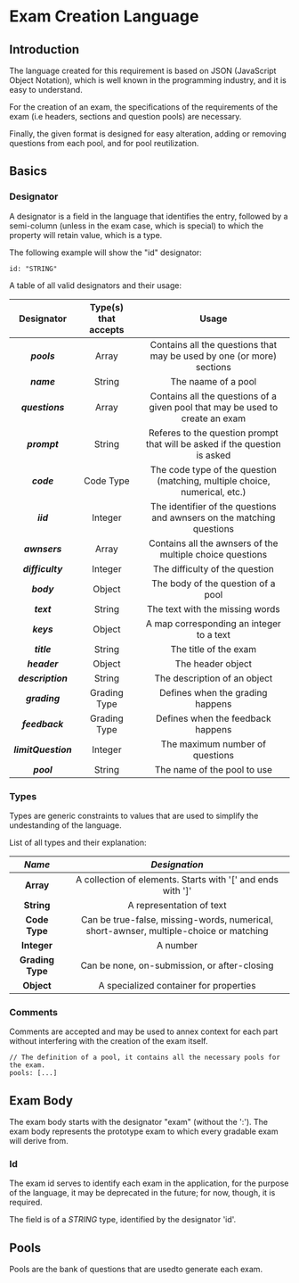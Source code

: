 # Exam Creation Language

## Introduction

The language created for this requirement is based on JSON (JavaScript Object Notation), which is
well known in the programming industry, and it is easy to understand.

For the creation of an exam, the specifications of the requirements of the exam (i.e headers, sections and question
pools)
are necessary.

Finally, the given format is designed for easy alteration, adding or removing questions from each pool,
and for pool reutilization.

## Basics

### Designator

A designator is a field in the language that identifies the entry, followed by a semi-column (unless in the exam case,
which is special) to which the property
will retain value, which is a type.

The following example will show the "id" designator:

```text
id: "STRING"
```

A table of all valid designators and their usage:

|   **Designator**    | **Type(s) that accepts** |                                   **Usage**                                   |
|:-------------------:|:------------------------:|:-----------------------------------------------------------------------------:|
|     ***pools***     |          Array           |     Contains all the questions that may be used by one (or more) sections     |
|     ***name***      |          String          |                              The naame of a pool                              |
|   ***questions***   |          Array           | Contains all the questions of a given pool that may be used to create an exam |
|    ***prompt***     |          String          |  Referes to the question prompt that will be asked if the question is asked   |
|     ***code***      |        Code Type         |  The code type of the question (matching, multiple choice, numerical, etc.)   |
|      ***iid***      |         Integer          |     The identifier of the questions and awnsers on the matching questions     |
|    ***awnsers***    |          Array           |           Contains all the awnsers of the multiple choice questions           |
|  ***difficulty***   |         Integer          |                        The difficulty of the question                         |
|     ***body***      |          Object          |                      The body of the question of a pool                       |
|     ***text***      |          String          |                        The text with the missing words                        |
|     ***keys***      |          Object          |                   A map corresponding an integer to a text                    |
|     ***title***     |          String          |                             The title of the exam                             |
|    ***header***     |          Object          |                               The header object                               |
|  ***description***  |          String          |                         The description of an object                          |
|    ***grading***    |       Grading Type       |                       Defines when the grading happens                        |
|   ***feedback***    |       Grading Type       |                       Defines when the feedback happens                       |
| ***limitQuestion*** |         Integer          |                        The maximum number of questions                        |
|     ***pool***      |          String          |                          The name of the pool to use                          |

### Types

Types are generic constraints to values that are used to simplify the undestanding of the language.

List of all types and their explanation:

|    ***Name***    |                                   ***Designation***                                    |
|:----------------:|:--------------------------------------------------------------------------------------:|
|    **Array**     |              A collection of elements. Starts with '[' and ends with ']'               |
|    **String**    |                                A representation of text                                |
|  **Code Type**   | Can be true-false, missing-words, numerical, short-awnser, multiple-choice or matching |
|   **Integer**    |                                        A number                                        |
| **Grading Type** |                      Can be none, on-submission, or after-closing                      |
|    **Object**    |                         A specialized container for properties                         |

### Comments

Comments are accepted and may be used to annex context for each part without interfering with the
creation of the exam itself.

```text
// The definition of a pool, it contains all the necessary pools for the exam.
pools: [...]
```

## Exam Body

The exam body starts with the designator "exam" (without the ':').
The exam body represents the prototype exam to which every gradable exam will derive from.

### Id

The exam id serves to identify each exam in the application, for the purpose of the language,
it may be deprecated in the future; for now, though, it is required.

The field is of a *STRING* type, identified by the designator 'id'.



## Pools

Pools are the bank of questions that are usedto generate each exam.